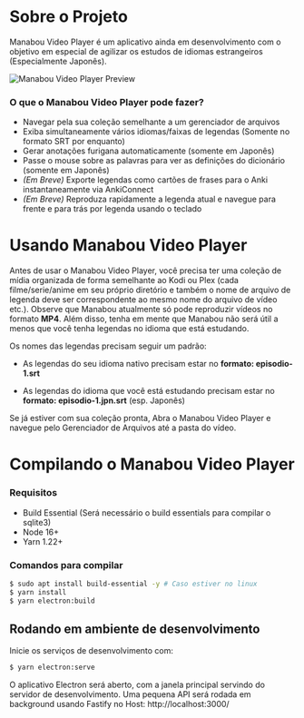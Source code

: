# Sobre o Projeto

Manabou Video Player é um aplicativo ainda em desenvolvimento com o objetivo em especial de agilizar os estudos de idiomas estrangeiros (Especialmente Japonês).

![Manabou Video Player Preview](https://user-images.githubusercontent.com/50197635/162561203-837cdef2-a503-4470-947c-7ae075da041d.png
)

### O que o Manabou Video Player pode fazer?

 - Navegar pela sua coleção semelhante a um gerenciador de arquivos
 - Exiba simultaneamente vários idiomas/faixas de legendas (Somente no formato SRT por enquanto)
 - Gerar anotações furigana automaticamente (somente em Japonês)
 - Passe o mouse sobre as palavras para ver as definições do dicionário (somente em Japonês)
 - *(Em Breve)* Exporte legendas como cartões de frases para o Anki instantaneamente via AnkiConnect
 - *(Em Breve)* Reproduza rapidamente a legenda atual e navegue para frente e para trás por legenda usando o teclado

# Usando Manabou Video Player

Antes de usar o Manabou Video Player, você precisa ter uma coleção de mídia organizada de forma semelhante ao Kodi ou Plex (cada filme/serie/anime em seu próprio diretório e também o nome de arquivo de legenda deve ser correspondente ao mesmo nome do arquivo de vídeo etc.). Observe que Manabou atualmente só pode reproduzir vídeos no formato **MP4**. Além disso, tenha em mente que Manabou não será útil a menos que você tenha legendas no idioma que está estudando.

Os nomes das legendas precisam seguir um padrão:

 - As legendas do seu idioma nativo precisam estar no **formato: episodio-1.srt**

 - As legendas do idioma que você está estudando precisam estar no **formato: episodio-1.jpn.srt** (esp. Japonês)

Se já estiver com sua coleção pronta, Abra o Manabou Video Player e navegue pelo Gerenciador de Arquivos até a pasta do vídeo.

# Compilando o Manabou Video Player

### Requisitos
 
 - Build Essential (Será necessário o build essentials para compilar o sqlite3)
 - Node 16+
 - Yarn 1.22+


### Comandos para compilar
```sh
$ sudo apt install build-essential -y # Caso estiver no linux
$ yarn install
$ yarn electron:build
```

## Rodando em ambiente de desenvolvimento

Inicie os serviços de desenvolvimento com:
```sh
$ yarn electron:serve
```

O aplicativo Electron será aberto, com a janela principal servindo do servidor de desenvolvimento.
Uma pequena API será rodada em background usando Fastify no Host: http://localhost:3000/

